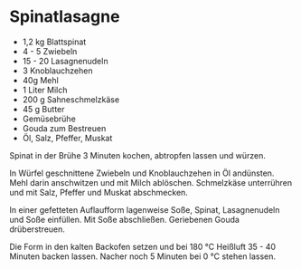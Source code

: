 Spinatlasagne
=============

* 1,2 kg Blattspinat
* 4 - 5 Zwiebeln
* 15 - 20 Lasagnenudeln
* 3 Knoblauchzehen
* 40g Mehl
* 1 Liter Milch
* 200 g Sahneschmelzkäse
* 45 g Butter
* Gemüsebrühe
* Gouda zum Bestreuen
* Öl, Salz, Pfeffer, Muskat

Spinat in der Brühe 3 Minuten kochen, abtropfen lassen und würzen.

In Würfel geschnittene Zwiebeln und Knoblauchzehen in Öl andünsten. Mehl darin
anschwitzen und mit Milch ablöschen. Schmelzkäse unterrühren und mit Salz,
Pfeffer und Muskat abschmecken.

In einer gefetteten Auflaufform lagenweise Soße, Spinat, Lasagnenudeln und Soße
einfüllen. Mit Soße abschließen. Geriebenen Gouda drüberstreuen.

Die Form in den kalten Backofen setzen und bei 180 °C Heißluft 35 - 40 Minuten
backen lassen. Nacher noch 5 Minuten bei 0 °C stehen lassen.
